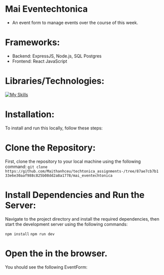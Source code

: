 # Mai Eventechtonica
- An event form to manage events over the course of this week. 

# Frameworks: 
- Backend: ExpressJS, Node.js, SQL Postgres
- Frontend: React JavaScript 

# Libraries/Technologies: 
[![My Skills](https://skillicons.dev/icons?i=js,html,css,react,postgres,nodejs,jest,vite)](https://skillicons.dev)

# Installation: 
To install and run this locally, follow these steps:

# Clone the Repository: 
First, clone the repository to your local machine using the following command: 
`git clone https://github.com/Maithanhceu/techtonica_assignments-/tree/87ae7cb7b133e6e30aaf988c825b08dd2a8a1778/mai_eventechtonica`

# Install Dependencies and Run the Server:
Navigate to the project directory and install the required dependencies, then start the development server using the following commands:

`npm install`
`npm run dev`

# Open the  in the browser. 
You should see the following EventForm: 





